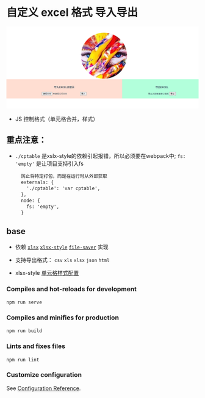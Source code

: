 # 自定义 excel 格式 导入导出

![](https://raw.githubusercontent.com/devin-huang/sheet/main/demo.png)

- JS 控制格式（单元格合并，样式）

## 重点注意：

- `./cptable` 是xslx-style的依赖引起报错，所以必须要在webpack中; `fs: 'empty'` 是让项目支持引入fs

  ```
    防止将特定打包，而是在运行时从外部获取
    externals: {
      './cptable': 'var cptable',
    },
    node: {
      fs: 'empty',
    }
  ```

## base

- 依赖 [`xlsx`](https://www.npmjs.com/package/xlsx) [`xlsx-style`](https://www.npmjs.com/package/xlsx-style) [`file-saver`](https://www.npmjs.com/package/file-saver) 实现

- 支持导出格式： `csv` `xls` `xlsx` `json` `html`

- xlsx-style [单元格样式配置](https://www.jianshu.com/p/869375439fee)

### Compiles and hot-reloads for development

```
npm run serve
```

### Compiles and minifies for production

```
npm run build
```

### Lints and fixes files

```
npm run lint
```

### Customize configuration

See [Configuration Reference](https://cli.vuejs.org/config/).
